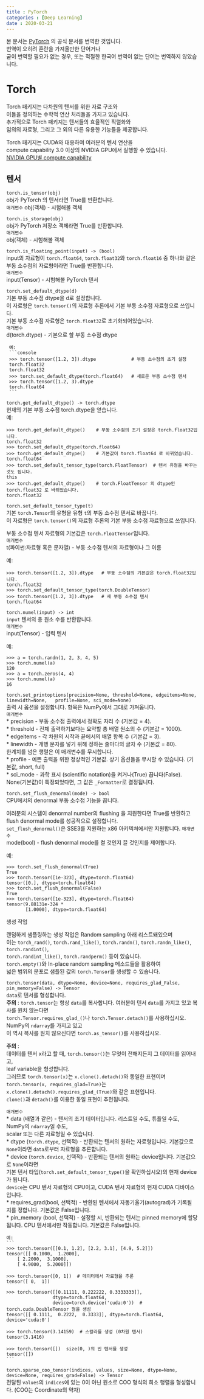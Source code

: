 ```yaml
---
title : PyTorch  
categories : [Deep Learning]  
date : 2020-03-21  
---  
```


본 문서는 [PyTorch](https://pytorch.org/docs/stable/torch.html) 의 공식 문서를 번역한 것입니다.  
번역이 오히려 혼란을 가져올만한 단어거나  
굳이 번역할 필요가 없는 경우, 또는 적절한 한국어 번역이 없는 단어는 번역하지 않았습니다.    


# Torch  

Torch 패키지는 다차원의 텐서를 위한 자료 구조와  
이들을 정의하는 수학적 연산 처리들을 가지고 있습니다.  
추가적으로 Torch 패키지는 텐서들의 효율적인 직렬화와  
임의의 자료형, 그리고 그 외의 다른 유용한 기능들을 제공합니다.  

Torch 패키지는 CUDA와 대응하여 여러분의 텐서 연산을  
compute capability 3.0 이상의 NVIDIA GPU에서 실행할 수 있습니다.  
[NVIDIA GPU별 compute capability](https://developer.nvidia.com/cuda-gpus#collapse4)  

## 텐서  

`torch.is_tensor(obj)`  
  obj가 PyTorch 의 텐서라면 True를 반환합니다.  
  `매개변수` 
     obj(객체) - 시험해볼 객체  

`torch.is_storage(obj)`  
  obj가 PyTorch 저장소 객체라면 True를 반환합니다.  
  `매개변수`  
    obj(객체) - 시험해볼 객체  
  
`torch.is_floating_point(input) -> (bool)`  
  input의 자료형이 `torch.float64`, `torch.float32`와 `torch.float16` 중 하나와 같은  
  부동 소수점의 자료형이라면 True를 반환합니다.  
  `매개변수`  
    input(Tensor) - 시험해볼 PyTorch 텐서  
    
`torch.set_default_dtype(d)`  
   기본 부동 소수점 dtype을 d로 설정합니다.   
   이 자료형은 `torch.tensor()`의 자료형 추론에서 기본 부동 소수점 자료형으로 쓰입니다.  
   기본 부동 소수점 자료형은 `torch.float32`로 초기화되어있습니다.  
   `매개변수`  
     d(torch.dtype) - 기본으로 할 부동 소수점 dtype  
     
     예:  
     ```console
     >>> torch.tensor([1.2, 3]).dtype             # 부동 소수점의 초기 설정
     torch.float32  
     torch.float32  
     >>> torch.set_default_dtype(torch.float64)   # 새로운 부동 소수점 텐서  
     >>> torch.tensor([1.2, 3).dtype  
     torch.float64  
     ```
     
`torch.get_default_dtype() -> torch.dtype`  
  현재의 기본 부동 소수점 torch.dtype을 얻습니다.  
  예:  
  ```console  
  >>> torch.get_default_dtype()    # 부동 소수점의 초기 설정은 torch.float32입니다.  
  torch.float32  
  >>> torch.set_default_dtype(torch.float64)  
  >>> torch.get_default_dtype()    # 기본값이 torch.float64 로 바뀌었습니다.  
  torch.float64  
  >>> torch.set_default_tensor_type(torch.FloatTensor)  # 텐서 유형을 바꾸는 것도 됩니다.  
  this  
  >>> torch.get_default_dtype()    # torch.FloatTensor 의 dtype인 torch.float32 로 바뀌었습니다.   
  torch.float32  
  ```
  
`torch.set_default_tensor_type(t)`  
  기본 `torch.Tensor`의 유형을 유형 `t`의 부동 소수점 텐서로 바꿉니다.  
  이 자료형은 `torch.tensor()`의 자료형 추론의 기본 부동 소수점 자료형으로 쓰입니다.  
  
  부동 소수점 텐서 자료형의 기본값은 `torch.FloatTensor`입니다.  
  `매개변수`  
    t(파이썬:자료형 혹은 문자열) - 부동 소수점 텐서의 자료형이나 그 이름  
    
  예:  
  ```console  
  >>> torch.tensor([1.2, 3]).dtype   # 부동 소수점의 기본값은 torch.float32입니다.  
  torch.float32  
  >>> torch.set_default_tensor_type(torch.DoubleTensor)  
  >>> torch.tensor([1.2, 3]).dtype   # 새 부동 소수점 텐서  
  torch.float64  
  ```

`torch.numel(input) -> int`  
  `input` 텐서의 총 원소 수를 반환합니다.  
  `매개변수`  
     input(Tensor) - 입력 텐서  
   
   예:  
   ```console  
   >>> a = torch.randn(1, 2, 3, 4, 5)  
   >>> torch.numel(a)  
   120  
   >>> a = torch.zeros(4, 4)  
   >>> torch.numel(a)  
   16
   ```
   
`torch.set_printoptions(precision=None, threshold=None, edgeitems=None, linewidth=None,  
profile=None, sci_mode=None)`  
  출력 시 옵션을 설정합니다. 항목은 NumPy에서 그대로 가져옵니다.  
  `매개변수`  
    * precision - 부동 소수점 출력에서 정확도 자리 수 (기본값 = 4).  
    * threshold - 전체 출력하기보다는 요약할 총 배열 원소의 수 (기본값 = 1000).   
    * edgeitems - 각 차원의 시작과 끝에서의 배열 항목 수 (기본값 = 3).  
    * linewidth - 개행 문자를 넣기 위해 정하는 줄마다의 글자 수 (기본값 = 80).  
      한계치를 넘은 행렬은 이 매개변수를 무시합니다.  
    * profile - 예쁜 출력을 위한 정상적인 기본값. 상기 옵션들을 무시할 수 있습니다. (기본값, short, full)  
    * sci_mode - 과학 표시 (scientific notation)을 켜거나(True) 끕니다(False).   
    None(기본값)이 특정되었다면, 그 값은 `_Formatter`로 결정됩니다.  
    
`torch.set_flush_denormal(mode) -> bool`  
  CPU에서의 denormal 부동 소수점 기능을 끕니다.  
  
  여러분의 시스템이 denormal number의 flushing 을 지원한다면 True를 반환하고  
  flush denormal mode를 성공적으로 설정합니다.  
  `set_flush_denormal()`은 SSE3를 지원하는 x86 아키텍쳐에서만 지원합니다. 
  `매개변수`  
    mode(bool) - flush denormal mode를 켤 것인지 끌 것인지를 제어합니다.  
    
  예:  
  ```console  
  >>> torch.set_flush_denormal(True)  
  True  
  >>> torch.tensor([1e-323], dtype=torch.float64)  
  tensor([0.], dtype=torch.float64)  
  >>> torch.set_flush_denormal(False)  
  True  
  >>> torch.tensor([1e-323], dtype=torch.float64)  
  tensor(9.88131e-324 *  
         [1.0000], dtype=torch.float64)  
  ```       


생성 작업  

랜덤하게 샘플링하는 생성 작업은 Random sampling 아래 리스트돼있으며  
이는 `torch_rand()`, `torch.rand_like()`, `torch.randn()`, `torch.randn_like()`, `torch.randint()`,  
`torch.randint_like()`, `torch.randperm()` 등이 있습니다.  
`torch.empty()`와 In-place random sampling 메소드들을 활용하여  
넓은 범위의 분포로 샘플된 값의 `torch.Tensor`를 생성할 수 있습니다.  

`torch.tensor(data, dtype=None, device=None, requires_glad_False, pin_memory=False) -> Tensor`  
  `data`로 텐서를 형성합니다.  
  **주의** : 
  `torch.tensor`는 항상 `data`를 복사합니다. 여러분이 텐서 `data`를 가지고 있고 복사를 원치 않는다면  
  `torch.Tensor.requires_glad_()`나 `torch.Tensor.detach()`를 사용하십시오. NumPy의 `ndarray`를 가지고 있고  
  이 역시 복사를 원치 않으신다면 `torch.as_tensor()`를 사용하십시오.  
  
  **주의** :  
  데이터를 텐서 x라고 할 때, `torch.tensor()`는 무엇이 전해지든지 그 데이터를 읽어내고,  
  leaf variable을 형성합니다.  
  그러므로 `torch.tensor(x)`는 `x.clone().detach()`와 동일한 표현이며  
  `torch.tensor(x, requires_glad=True)`는 `x.clone().detach().requires_glad_(True)`와 같은 표현입니다.  
  `clone()`과 `detach()`를 이용한 동일 표현이 추천됩니다.  
  
  `매개변수`  
    * data (배열과 같은) - 텐서의 초기 데이터입니다. 리스트일 수도, 튜플일 수도, NumPy의 `ndarray`일 수도,  
    scalar 또는 다른 자료형일 수 있습니다.  
    * dtype (`torch.dtype`, 선택적) - 반환되는 텐서의 원하는 자료형입니다. 기본값으로 `None`이라면 `data`로부터 자료형을 추론합니다.  
    * device (`torch.device`, 선택적) - 반환되는 텐서의 원하는 device입니다. 기본값으로 `None`이라면  
    기본 텐서 타입(`torch.set_default_tensor_type()`을 확인하십시오)의 현재 device가 됩니다.  
    `device`는 CPU 텐서 자료형의 CPU이고, CUDA 텐서 자료형의 현재 CUDA 디바이스입니다.  
    * requires_grad(bool, 선택적) - 반환된 텐서에서 자동기울기(autograd)가 기록될 지를 정합니다. 기본값은 False입니다.  
    * pin_memory (bool, 선택적) - 설정할 시, 반환되는 텐서는 pinned memory에 할당됩니다. CPU 텐서에서만 작동합니다. 기본값은 False입니다.  
    
    예:  
    ```
    >>> torch.tensor([[0.1, 1.2], [2.2, 3.1], [4.9, 5.2]])
    tensor([[ 0.1000,  1.2000],
        [ 2.2000,  3.1000],
        [ 4.9000,  5.2000]])

    >>> torch.tensor([0, 1])  # 데이터에서 자료형을 추론
    tensor([ 0,  1])

    >>> torch.tensor([[0.11111, 0.222222, 0.3333333]],
                     dtype=torch.float64,
                     device=torch.device('cuda:0'))  # torch.cuda.DoubleTensor 형을 생성
    tensor([[ 0.1111,  0.2222,  0.3333]], dtype=torch.float64, device='cuda:0')

    >>> torch.tensor(3.14159)  # 스칼라를 생성 (0차원 텐서)  
    tensor(3.1416)

    >>> torch.tensor([])  size(0, )의 빈 텐서를 생성
    tensor([])
    ```
    
`torch.sparse_coo_tensor(indices, values, size=None, dtype=None, device=None, requires_grad=False) -> Tensor`  
  전달된 `values`의 `indices`에 있는 0이 아닌 원소로 COO 형식의 희소 행렬을 형성합니다. (COO는 Coordinate의 약자)  
